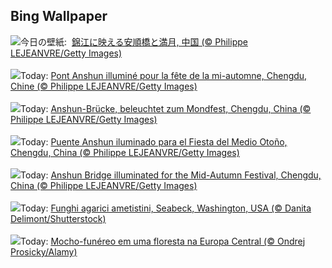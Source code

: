 ## Bing Wallpaper
![](https://www.bing.com/th?id=OHR.AnshunBridge_JA-JP7739273331_UHD.jpg&w=1000)今日の壁紙: &nbsp;[錦江に映える安順橋と満月, 中国 (© Philippe LEJEANVRE/Getty Images)](https://www.bing.com/th?id=OHR.AnshunBridge_JA-JP7739273331_UHD.jpg)
<br><br/>
![](https://www.bing.com/th?id=OHR.AnshunBridge_FR-FR1659622087_UHD.jpg&w=1000)Today: [Pont Anshun illuminé pour la fête de la mi-automne, Chengdu, Chine (© Philippe LEJEANVRE/Getty Images)](https://www.bing.com/th?id=OHR.AnshunBridge_FR-FR1659622087_UHD.jpg)
<br><br/>
![](https://www.bing.com/th?id=OHR.AnshunBridge_DE-DE2900249010_UHD.jpg&w=1000)Today: [Anshun-Brücke, beleuchtet zum Mondfest, Chengdu, China (© Philippe LEJEANVRE/Getty Images)](https://www.bing.com/th?id=OHR.AnshunBridge_DE-DE2900249010_UHD.jpg)
<br><br/>
![](https://www.bing.com/th?id=OHR.AnshunBridge_ES-ES0720553853_UHD.jpg&w=1000)Today: [Puente Anshun iluminado para el Fiesta del Medio Otoño, Chengdu, China (© Philippe LEJEANVRE/Getty Images)](https://www.bing.com/th?id=OHR.AnshunBridge_ES-ES0720553853_UHD.jpg)
<br><br/>
![](https://www.bing.com/th?id=OHR.AnshunBridge_EN-GB4728597345_UHD.jpg&w=1000)Today: [Anshun Bridge illuminated for the Mid-Autumn Festival, Chengdu, China (© Philippe LEJEANVRE/Getty Images)](https://www.bing.com/th?id=OHR.AnshunBridge_EN-GB4728597345_UHD.jpg)
<br><br/>
![](https://www.bing.com/th?id=OHR.AmethystLaccaria_IT-IT7329865927_UHD.jpg&w=1000)Today: [Funghi agarici ametistini, Seabeck, Washington, USA (© Danita Delimont/Shutterstock)](https://www.bing.com/th?id=OHR.AmethystLaccaria_IT-IT7329865927_UHD.jpg)
<br><br/>
![](https://www.bing.com/th?id=OHR.TeacherOwl_PT-BR6486384324_UHD.jpg&w=1000)Today: [Mocho-funéreo em uma floresta na Europa Central (© Ondrej Prosicky/Alamy)](https://www.bing.com/th?id=OHR.TeacherOwl_PT-BR6486384324_UHD.jpg)
<br><br/>
